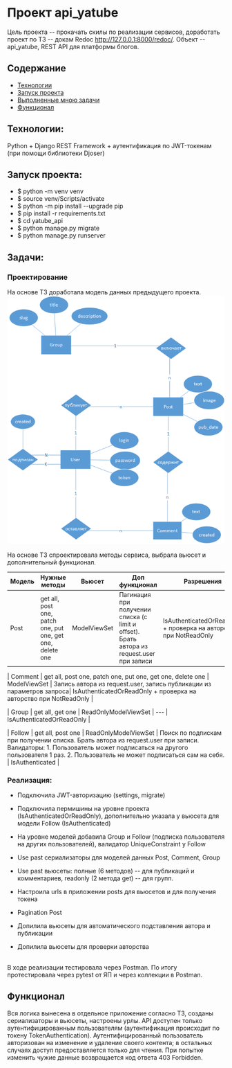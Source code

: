 # Проект api_yatube
Цель проекта -- прокачать скилы по реализации сервисов, доработать проект по ТЗ -- докам Redoc http://127.0.0.1:8000/redoc/.
Объект -- api_yatube, REST API для платформы блогов.  

## Содержание
- [Технологии](#технологии)
- [Запуск проекта](#запуск-проекта)
- [Выполненные мною задачи](#задачи)
- [Функционал](#функционал)

## Технологии:
Python + Django REST Framework + аутентификация по JWT-токенам (при помощи библиотеки Djoser)

## Запуск проекта:
- $ python -m venv venv
- $ source venv/Scripts/activate
- $ python -m pip install --upgrade pip
- $ pip install -r requirements.txt
- $ cd yatube_api
- $ python manage.py migrate
- $ python manage.py runserver

## Задачи:
### Проектирование
На основе ТЗ доработала модель данных предыдущего проекта.
![ERD](https://github.com/belyashnikovatn/api_final_yatube/blob/master/ERD_api_final.png)
<p>
На основе ТЗ спроектировала методы сервиса, выбрала вьюсет и дополнительный функционал.</p>

| Модель | Нужные методы | Вьюсет | Доп функционал | Разрешения
| --- | --- | --- | --- | --- |
| Post | get all, post one, patch one, put one, get one, delete one | ModelViewSet | Пагинация при получении списка (с limit и offset). Брать автора из request.user при записи| IsAuthenticatedOrReadOnly + проверка на авторство при NotReadOnly |

| Comment | get all, post one, patch one, put one, get one, delete one | ModelViewSet | Запись автора из request.user, запись публикации из параметров запроса| IsAuthenticatedOrReadOnly + проверка на авторство при NotReadOnly |

| Group | get all, get one | ReadOnlyModelViewSet | --- | IsAuthenticatedOrReadOnly |

| Follow | get all, post one | ReadOnlyModelViewSet | Поиск по подпискам при получении списка. Брать автора из request.user при записи. Валидаторы: 1. Пользователь может подписаться на другого пользователя 1 раз. 2. Пользователь не может подписаться сам на себя. | IsAuthenticated |

### Реализация:
- Подключила JWT-авторизацию (settings, migrate)
- Подключила пермишины на уровне проекта (IsAuthenticatedOrReadOnly), дополнительно указала у вьюсета для модели Follow (IsAuthenticated)
- На уровне моделей добавила Group и Follow (подписка пользователя на других пользователей), валидатор UniqueConstraint у Follow
- Use past сериализаторы для моделей данных Post, Comment, Group
- Use past вьюсеты: полные (6 методов) -- для публикаций и комментариев, readonly (2 метода get) -- для групп.
- Настроила urls в приложении posts для вьюсетов и для получения токена

- Pagination Post


- Допилила вьюсеты для автоматического подставления автора и публикации
- Допилила вьюсеты для проверки авторства
<br>
В ходе реализации тестировала через Postman. По итогу протестировала через pytest от ЯП и через коллекции в Postman. 

## Функционал
Вся логика вынесена в отдельное приложение согласно ТЗ, созданы сериализаторы и вьюсеты, настроены урлы.
API доступен только аутентифицированным пользователям (аутентификация происходит по токену TokenAuthentication).
Аутентифицированный пользователь авторизован на изменение и удаление своего контента; в остальных случаях доступ предоставляется только для чтения. При попытке изменить чужие данные возвращается код ответа 403 Forbidden.